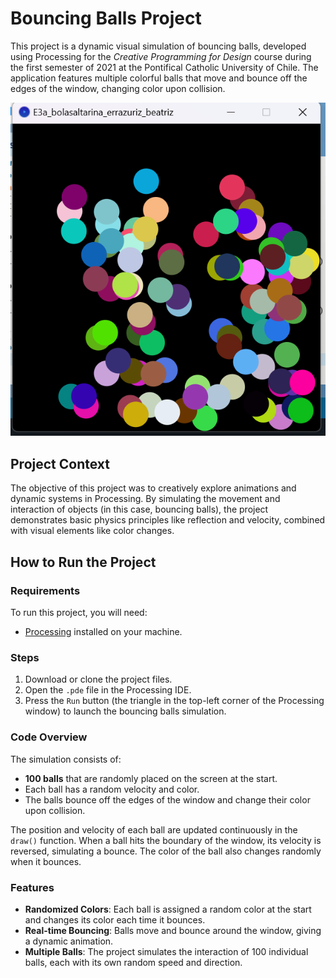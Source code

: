 # Bouncing Balls Project

This project is a dynamic visual simulation of bouncing balls, developed using Processing for the *Creative Programming for Design* course during the first semester of 2021 at the Pontifical Catholic University of Chile. The application features multiple colorful balls that move and bounce off the edges of the window, changing color upon collision.

![alt text](image.png)

## Project Context

The objective of this project was to creatively explore animations and dynamic systems in Processing. By simulating the movement and interaction of objects (in this case, bouncing balls), the project demonstrates basic physics principles like reflection and velocity, combined with visual elements like color changes.

## How to Run the Project

### Requirements

To run this project, you will need:

- [Processing](https://processing.org/download/) installed on your machine.

### Steps

1. Download or clone the project files.
2. Open the `.pde` file in the Processing IDE.
3. Press the `Run` button (the triangle in the top-left corner of the Processing window) to launch the bouncing balls simulation.

### Code Overview

The simulation consists of:

- **100 balls** that are randomly placed on the screen at the start.
- Each ball has a random velocity and color.
- The balls bounce off the edges of the window and change their color upon collision.

The position and velocity of each ball are updated continuously in the `draw()` function. When a ball hits the boundary of the window, its velocity is reversed, simulating a bounce. The color of the ball also changes randomly when it bounces.

### Features

- **Randomized Colors**: Each ball is assigned a random color at the start and changes its color each time it bounces.
- **Real-time Bouncing**: Balls move and bounce around the window, giving a dynamic animation.
- **Multiple Balls**: The project simulates the interaction of 100 individual balls, each with its own random speed and direction.
